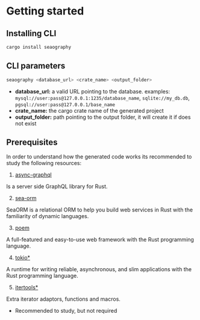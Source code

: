 # Getting started


## Installing CLI
```bash
cargo install seaography
```

## CLI parameters

```bash
seaography <database_url> <crate_name> <output_folder>
```

* **database_url:** a valid URL pointing to the database.
  examples: `mysql://user:pass@127.0.0.1:1235/database_name`, `sqlite://my_db.db`, `pgsql://user:pass@127.0.0.1/base_name`
* **crate_name:** the cargo crate name of the generated project
* **output_folder:** path pointing to the output folder, it will create it if does not exist

## Prerequisites

In order to understand how the generated code works its recommended to study the following resources:

1. [async-graphql](https://docs.rs/async-graphql/latest/async_graphql/)

  Is a server side GraphQL library for Rust.

2. [sea-orm](https://docs.rs/sea-orm/latest/sea_orm/)

  SeaORM is a relational ORM to help you build web services in Rust with the familiarity of dynamic languages.

3. [poem](https://docs.rs/crate/poem/latest)

  A full-featured and easy-to-use web framework with the Rust programming language.

4. [tokio*](https://docs.rs/tokio/latest/tokio/)

  A runtime for writing reliable, asynchronous, and slim applications with the Rust programming language.

5. [itertools*](https://docs.rs/itertools/latest/itertools/)

  Extra iterator adaptors, functions and macros.

* Recommended to study, but not required